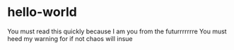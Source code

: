 # hello-world

You must read this quickly because I am you from the futurrrrrrre
You must heed my warning for if not chaos will insue
